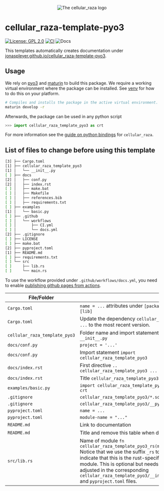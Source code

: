 <div align="center">
    <picture>
        <source media="(prefers-color-scheme: dark)" srcset="https://raw.githubusercontent.com/jonaspleyer/cellular_raza/refs/heads/master/cellular_raza/logos/cellular_raza_dark_mode.svg">
        <source media="(prefers-color-scheme: light)" srcset="https://raw.githubusercontent.com/jonaspleyer/cellular_raza/refs/heads/master/cellular_raza/logos/cellular_raza.svg">
        <img alt="The cellular_raza logo" src="doc/cellular_raza.svg">
    </picture>
</div>

# cellular_raza-template-pyo3
[![License: GPL 2.0](https://img.shields.io/github/license/jonaspleyer/cellular_raza-template-pyo3?style=flat-square)](https://opensource.org/license/gpl-2-0/)
[![CI](https://img.shields.io/github/actions/workflow/status/jonaspleyer/cellular_raza-template-pyo3/CI.yml?label=CI&style=flat-square)](https://github.com/jonaspleyer/cellular_raza-template-pyo3/actions)
![Docs](https://img.shields.io/github/actions/workflow/status/jonaspleyer/cellular_raza-template-pyo3/docs.yml?label=Docs&style=flat-square)

This templates automatically creates documentation under
[jonaspleyer.github.io/cellular_raza-template-pyo3](https://jonaspleyer.github.io/cellular_raza-template-pyo3/).

## Usage

We rely on [pyo3](https://pyo3.rs) and [maturin](https://www.maturin.rs/tutorial) to build this
package.
We require a working virtual environment where the package can be installed.
See [venv](https://docs.python.org/3/library/venv.html) for how to do this on your platform.

```bash
# Compiles and installs the package in the active virtual environment.
maturin develop -r
```

Afterwards, the package can be used in any python script

```python
>>> import cellular_raza_template_pyo3 as crt
```

For more information see the [guide on python bindings](https://cellular-raza.com/guides) for
`cellular_raza`.

## List of files to change before using this template

```bash
[3] ├── Cargo.toml
[1] ├── cellular_raza_template_pyo3
[1] │   └── __init__.py
[ ] ├── docs
[2] │   ├── conf.py
[2] │   ├── index.rst
[ ] │   ├── make.bat
[ ] │   ├── Makefile
[ ] │   ├── references.bib
[ ] │   ├── requirements.txt
[ ] ├── examples
[1] │   └── basic.py
[ ] ├── .github
[ ] │   └── workflows
[ ] │       ├── CI.yml
[ ] │       └── docs.yml
[2] ├── .gitignore
[ ] ├── LICENSE
[ ] ├── make.bat
[2] ├── pyproject.toml
[1] ├── README.md
[ ] ├── requirements.txt
[ ] └── src
[ ]     ├── lib.rs
[ ]     └── main.rs
```

To use the workflow provided under `.github/workflows/docs.yml`, you need to enable
[publishing github pages from actions](https://docs.github.com/en/pages/getting-started-with-github-pages/configuring-a-publishing-source-for-your-github-pages-site).

| File/Folder | |
|---| --- |
| `Cargo.toml` | `name = ...` attributes under `[package]` and `[lib]` |
| `Cargo.toml` | Update the dependency `cellular_raza = ...` to the most recent version. |
| `cellular_raza_template_pyo3` | Folder name and import statement in `__init__.py` |
| `docs/conf.py` | `project = '...'` |
| `docs/conf.py` | Import statement `import cellular_raza_template_pyo3` |
| `docs/index.rst` | First directive `.. cellular_raza_template_pyo3 ...` |
| `docs/index.rst` | Title `cellular_raza_template_pyo3` |
| `examples/basic.py` | `import cellular_raza_template_pyo3 as crt` |
| `.gitignore` | `cellular_raza_template_pyo3/*.so` |
| `.gitignore` | `cellular_raza_template_pyo3/__pycache__` |
| `pyproject.toml` | `name = ...` |
| `pyproject.toml` | `module-name = "..."` |
| `README.md` | Link to documentation |
| `README.md` | Title and remove this table when done. |
| `src/lib.rs` | Name of module `fn cellular_raza_template_pyo3_rs(m: ...` Notice that we use the suffix `_rs` to indicate that this is the rust-specific module. This is optional but needs to be adjusted in the corresponding `cellular_raza_template_pyo3/__init__.py` and `pyproject.toml` files. |
